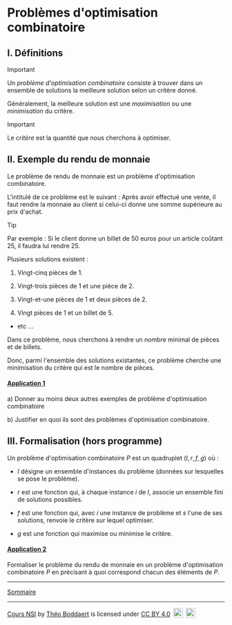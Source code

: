 # Problèmes d'optimisation combinatoire

## I. Définitions

> [!IMPORTANT]
> Un *problème d'optimisation combinatoire* consiste à trouver dans un ensemble de solutions la meilleure solution selon un critère donné. 
>
> Généralement, la meilleure solution est une *maximisation* ou une *minimisation* du critère.

> [!IMPORTANT]
> Le *critère* est la quantité que nous cherchons à optimiser.

## II. Exemple du rendu de monnaie

Le problème de rendu de monnaie est un problème d'optimisation combinatoire.

L'intitulé de ce problème est le suivant : Après avoir effectué une vente, il faut rendre la monnaie au client si celui-ci donne une somme supérieure au prix d'achat.

> [!TIP]
> Par exemple :
> Si le client donne un billet de $50$ euros pour un article coûtant $25$, il faudra lui rendre $25$.
>
> Plusieurs solutions existent : 
> 
> 1. Vingt-cinq pièces de $1$.
>
> 2. Vingt-trois pièces de $1$ et une pièce de $2$.
>
> 3. Vingt-et-une pièces de $1$ et deux pièces de $2$.
>
> 4. Vingt pièces de $1$ et un billet de $5$.
>
> - etc ...

Dans ce problème, nous cherchons à rendre un nombre minimal de pièces et de billets.

Donc, parmi l'ensemble des solutions existantes, ce problème cherche une minimisation du critère qui est le nombre de pièces.

#### <ins>Application 1</ins>

a) Donner au moins deux autres exemples de problème d'optimisation combinatoire

b) Justifier en quoi ils sont des problèmes d'optimisation combinatoire.

## III. Formalisation (hors programme)

Un problème d'optimisation combinatoire $P$ est un quadruplet $(I, r, f, g)$ où :

- $I$ désigne un ensemble d'instances du problème (données sur lesquelles se pose le problème).

- $r$ est une fonction qui, à chaque instance $i$ de $I$, associe un ensemble fini de solutions possibles.

- $f$ est une fonction qui, avec $i$ une instance de problème et $s$ l'une de ses solutions, renvoie le critère sur lequel optimiser.

- $g$ est une fonction qui maximise ou minimise le critère.

#### <ins>Application 2</ins>

Formaliser le problème du rendu de monnaie en un problème d'optimisation combinatoire $P$ en précisant à quoi correspond chacun des éléments de $P$.

_________________

[Sommaire](./../../README.md)

___________

<p xmlns:cc="http://creativecommons.org/ns#" xmlns:dct="http://purl.org/dc/terms/"><a property="dct:title" rel="cc:attributionURL" href="https://github.com/boddaert/nsi">Cours NSI</a> by <a rel="cc:attributionURL dct:creator" property="cc:attributionName" href="https://github.com/boddaert">Théo Boddaert</a> is licensed under <a href="https://creativecommons.org/licenses/by/4.0/?ref=chooser-v1" target="_blank" rel="license noopener noreferrer" style="display:inline-block;">CC BY 4.0</a>  <img style="height:22px!important;margin-left:3px;vertical-align:text-bottom;" src="https://mirrors.creativecommons.org/presskit/icons/cc.svg?ref=chooser-v1" alt="">  <img style="height:22px!important;margin-left:3px;vertical-align:text-bottom;" src="https://mirrors.creativecommons.org/presskit/icons/by.svg?ref=chooser-v1" alt=""></p> 